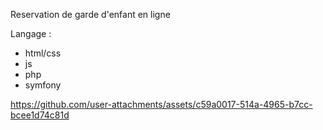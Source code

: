 Reservation de garde d'enfant en ligne

Langage :
+ html/css
+ js
+ php
+ symfony
  

https://github.com/user-attachments/assets/c59a0017-514a-4965-b7cc-bcee1d74c81d


